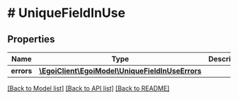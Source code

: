 # # UniqueFieldInUse

## Properties

Name | Type | Description | Notes
------------ | ------------- | ------------- | -------------
**errors** | [**\EgoiClient\EgoiModel\UniqueFieldInUseErrors**](UniqueFieldInUseErrors.md) |  | [optional]

[[Back to Model list]](../../README.md#models) [[Back to API list]](../../README.md#endpoints) [[Back to README]](../../README.md)
